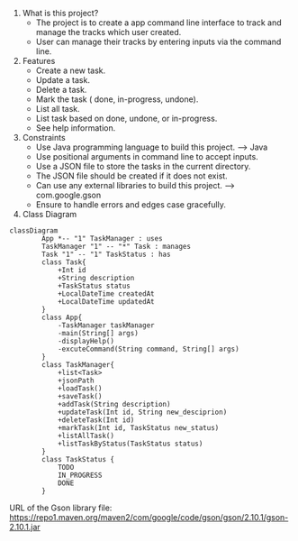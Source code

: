 1. What is this project?
	- The project is to create a app command line interface to track and manage the tracks which user created.
	- User can manage their tracks by entering inputs via the command line.
2. Features
	- Create a new task.
	- Update a task.
	- Delete a task.
	- Mark the task ( done, in-progress, undone).
	- List all task.
	- List task based on done, undone, or in-progress.
	- See help information.
3. Constraints
	- Use Java programming language to build this project. --> Java
	- Use positional arguments in command line to accept inputs.
	- Use a JSON file to store the tasks in the current directory.
	- The JSON file should be created if it does not exist.
	- Can use any external libraries to build this project. --> com.google.gson
	- Ensure to handle errors and edges case gracefully.
4. Class Diagram 

```mermaid
classDiagram
        App *-- "1" TaskManager : uses 
        TaskManager "1" -- "*" Task : manages
        Task "1" -- "1" TaskStatus : has
        class Task{
            +Int id
            +String description
            +TaskStatus status
            +LocalDateTime createdAt
            +LocalDateTime updatedAt
        }
        class App{
	        -TaskManager taskManager
            -main(String[] args)
            -displayHelp()
            -excuteCommand(String command, String[] args)
        }
        class TaskManager{
            +list<Task>
            +jsonPath
            +loadTask()
            +saveTask()
            +addTask(String description)
            +updateTask(Int id, String new_desciprion)
            +deleteTask(Int id)
            +markTask(Int id, TaskStatus new_status)
            +listAllTask()
            +listTaskByStatus(TaskStatus status)
        }
        class TaskStatus {
	        TODO
	        IN_PROGRESS
	        DONE
        }
```


URL of the Gson library file: https://repo1.maven.org/maven2/com/google/code/gson/gson/2.10.1/gson-2.10.1.jar




